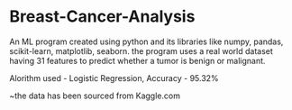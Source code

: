 # Breast-Cancer-Analysis
An ML program created using python and its libraries like numpy, pandas, scikit-learn, matplotlib, seaborn. the program uses a real world dataset having 31 features to predict whether a tumor is benign or malignant.

Alorithm used - Logistic Regression, Accuracy - 95.32%

~the data has been sourced from Kaggle.com
